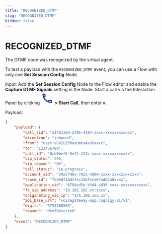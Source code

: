 ```yaml
---
title: "RECOGNIZED_DTMF"
slug: "RECOGNIZED_DTMF"
hidden: false
---
```


# RECOGNIZED_DTMF

The DTMF code was recognized by the virtual agent.

To test a payload with the `RECOGNIZED_DTMF` event, you can use a Flow with only one **Set Session Config** Node.

Input: Add the **Set Session Config** Node to the Flow editor and enable the **Capture DTMF Signals** setting in the Node. Start a call via the Interaction Panel by clicking ![phone](../../../assets/icons/phone.svg) **> Start Call**, then enter `#`.

Payload:

```json
{
    "payload": {
        "call_sid": "a140138d-2796-4184-xxxx-xxxxxxxxxxxx",
        "direction": "inbound",
        "from": "user-vG92uZPRaxHmns4xUXxxxx",
        "to": "123456789",
        "call_id": "0cb0bef6-5e22-123c-xxxx-xxxxxxxxxxxx",
        "sip_status": 200,
        "sip_reason": "OK",
        "call_status": "in-progress",
        "account_sid": "34a2746a-782a-4804-xxxx-xxxxxxxxxxxx",
        "trace_id": "fbb8df1bd3fec33bfece07adb2a8xxxx",
        "application_sid": "6794ed5e-b3d4-4d36-xxxx-xxxxxxxxxxxx",
        "fs_sip_address": "10.102.202.xx:xxxx",
        "originating_sip_ip": "176.198.xxx.xx",
        "api_base_url": "voicegateway-app.cognigy.ai/v1",
        "digits": "9791108569",
        "reason": "dtmfDetected"
    },
    "event": "RECOGNIZED_DTMF"
}
```